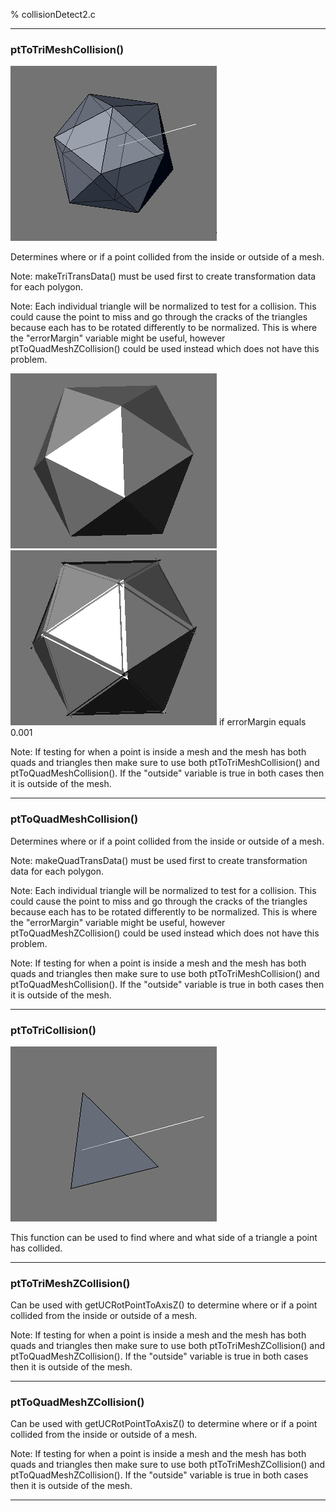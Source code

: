 % collisionDetect2.c

---

### ptToTriMeshCollision()

![](0.png)

Determines where or if a point collided from the inside or outside of a mesh.

Note: makeTriTransData() must be used first to create transformation data for each polygon.

Note: Each individual triangle will be normalized to test for a collision. This could cause the point to miss and go through the cracks of the triangles because each has to be rotated differently to be normalized. This is where the "errorMargin" variable might be useful, however ptToQuadMeshZCollision() could be used instead which does not have this problem.

![](1.png) ![](2.png) if errorMargin equals 0.001

Note: If testing for when a point is inside a mesh and the mesh has both quads and triangles then make sure to use both ptToTriMeshCollision() and ptToQuadMeshCollision(). If the "outside" variable is true in both cases then it is outside of the mesh.

---

### ptToQuadMeshCollision()

Determines where or if a point collided from the inside or outside of a mesh.

Note: makeQuadTransData() must be used first to create transformation data for each polygon.

Note: Each individual triangle will be normalized to test for a collision. This could cause the point to miss and go through the cracks of the triangles because each has to be rotated differently to be normalized. This is where the "errorMargin" variable might be useful, however ptToQuadMeshZCollision() could be used instead which does not have this problem.

Note: If testing for when a point is inside a mesh and the mesh has both quads and triangles then make sure to use both ptToTriMeshCollision() and ptToQuadMeshCollision(). If the "outside" variable is true in both cases then it is outside of the mesh.

---

### ptToTriCollision()

![](3.png)

This function can be used to find where and what side of a triangle a point has collided.

---

### ptToTriMeshZCollision()

Can be used with getUCRotPointToAxisZ() to determine where or if a point collided from the inside or outside of a mesh.

Note: If testing for when a point is inside a mesh and the mesh has both quads and triangles then make sure to use both ptToTriMeshZCollision() and ptToQuadMeshZCollision(). If the "outside" variable is true in both cases then it is outside of the mesh.

---

### ptToQuadMeshZCollision()

Can be used with getUCRotPointToAxisZ() to determine where or if a point collided from the inside or outside of a mesh.

Note: If testing for when a point is inside a mesh and the mesh has both quads and triangles then make sure to use both ptToTriMeshZCollision() and ptToQuadMeshZCollision(). If the "outside" variable is true in both cases then it is outside of the mesh.

---

